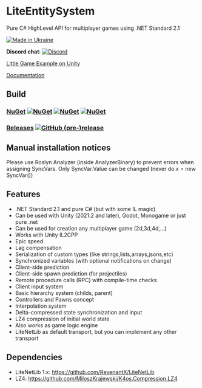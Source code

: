 # LiteEntitySystem
Pure C# HighLevel API for multiplayer games using .NET Standard 2.1

[![Made in Ukraine](https://img.shields.io/badge/made_in-ukraine-ffd700.svg?labelColor=0057b7)](https://stand-with-ukraine.pp.ua)

**Discord chat**: [![Discord](https://img.shields.io/discord/501682175930925058.svg)](https://discord.gg/FATFPdy)

[Little Game Example on Unity](https://github.com/RevenantX/LiteEntitySystemUnityExample)

[Documentation](https://revenantx.github.io/LiteEntitySystem/api/LiteEntitySystem.html)

## Build

### [NuGet](https://www.nuget.org/packages/LiteEntitySystem/) [![NuGet](https://img.shields.io/nuget/v/LiteEntitySystem?color=blue)](https://www.nuget.org/packages/LiteEntitySystem/) [![NuGet](https://img.shields.io/nuget/vpre/LiteEntitySystem)](https://www.nuget.org/packages/LiteEntitySystem/#versions-body-tab) [![NuGet](https://img.shields.io/nuget/dt/LiteEntitySystem)](https://www.nuget.org/packages/LiteEntitySystem/) 

### [Releases](https://github.com/RevenantX/LiteEntitySystem/releases) [![GitHub (pre-)release](https://img.shields.io/github/release/RevenantX/LiteEntitySystem/all.svg)](https://github.com/RevenantX/LiteEntitySystem/releases)

## Manual installation notices

Please use Roslyn Analyzer (inside AnalyzerBinary) to prevent errors when assigning SyncVars.
Only SyncVar.Value can be changed (never do x = new SyncVar())

## Features

* .NET Standard 2.1 and pure C# (but with some IL magic)
* Can be used with Unity (2021.2 and later), Godot, Monogame or just pure .net
* Can be used for creation any multiplayer game (2d,3d,4d,...)
* Works with Unity IL2CPP
* Epic speed
* Lag compensation
* Serialization of custom types (like strings,lists,arrays,jsons,etc)
* Synchronized variables (with optional notifications on change)
* Client-side prediction
* Client-side spawn prediction (for projectiles)
* Remote procedure calls (RPC) with compile-time checks
* Client input system
* Basic hierarchy system (childs, parent)
* Controllers and Pawns concept
* Interpolation system
* Delta-compressed state synchronization and input
* LZ4 compression of initial world state
* Also works as game logic engine
* LiteNetLib as default transport, but you can implement any other transport

## Dependencies

* LiteNetLib 1.x: https://github.com/RevenantX/LiteNetLib
* LZ4: https://github.com/MiloszKrajewski/K4os.Compression.LZ4
